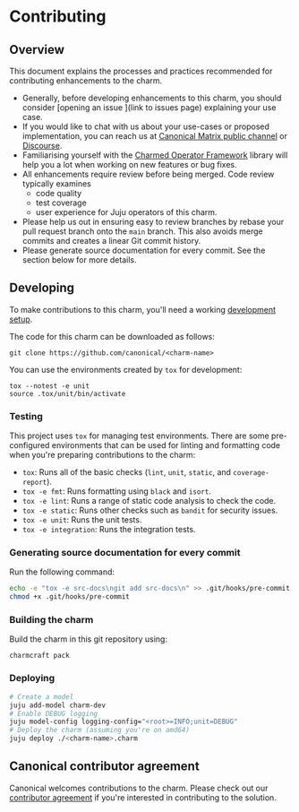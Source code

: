 <!-- Remember to update this file for your charm -- replace <charm-name> with the appropriate name. -->

# Contributing

## Overview

This document explains the processes and practices recommended for contributing enhancements to the <charm-name> charm.

- Generally, before developing enhancements to this charm, you should consider [opening an issue
  ](link to issues page) explaining your use case.
- If you would like to chat with us about your use-cases or proposed implementation, you can reach
  us at [Canonical Matrix public channel](https://matrix.to/#/#charmhub-charmdev:ubuntu.com)
  or [Discourse](https://discourse.charmhub.io/).
- Familiarising yourself with the [Charmed Operator Framework](https://juju.is/docs/sdk) library
  will help you a lot when working on new features or bug fixes.
- All enhancements require review before being merged. Code review typically examines
  - code quality
  - test coverage
  - user experience for Juju operators of this charm.
- Please help us out in ensuring easy to review branches by rebase your pull request branch onto the `main` branch. This 
  also avoids merge commits and creates a linear Git commit history.
- Please generate source documentation for every commit. See the section below for more details.

## Developing

To make contributions to this charm, you'll need a working [development setup](https://juju.is/docs/sdk/dev-setup).

The code for this charm can be downloaded as follows:

```
git clone https://github.com/canonical/<charm-name>
```

You can use the environments created by `tox` for development:

```shell
tox --notest -e unit
source .tox/unit/bin/activate
```

<!-- TODO: Check whether these instructions are more appropriate:
You can create an environment for development with `tox`:

```shell
tox devenv -e integration
source venv/bin/activate
```
-->

### Testing

This project uses `tox` for managing test environments. There are some pre-configured environments
that can be used for linting and formatting code when you're preparing contributions to the charm:

* `tox`: Runs all of the basic checks (`lint`, `unit`, `static`, and `coverage-report`).
* `tox -e fmt`: Runs formatting using `black` and `isort`.
* `tox -e lint`: Runs a range of static code analysis to check the code.
* `tox -e static`: Runs other checks such as `bandit` for security issues.
* `tox -e unit`: Runs the unit tests.
* `tox -e integration`: Runs the integration tests.

### Generating source documentation for every commit

Run the following command:

```bash
echo -e "tox -e src-docs\ngit add src-docs\n" >> .git/hooks/pre-commit
chmod +x .git/hooks/pre-commit
```

### Building the charm

Build the charm in this git repository using:

```shell
charmcraft pack
```

<!-- TODO: Determine if there is a generic way to write these instructions
For the integration tests (and also to deploy the charm locally), the indico
and indico-nginx images are required in the microk8s registry. To enable it:

    microk8s enable registry

The following commands import the images in the Docker daemon and push them into the registry:

    cd [project_dir]/indico_rock && rockcraft pack rockcraft.yaml
    skopeo --insecure-policy copy oci-archive:indico_1.0_amd64.rock docker-daemon:localhost:32000/indico:latest
    docker push localhost:32000/indico:latest
    cd [project_dir]/nginx_rock && rockcraft pack rockcraft.yaml
    skopeo --insecure-policy copy oci-archive:indico_nginx_1.0_amd64.rock docker-daemon:localhost:32000/indico-nginx:latest
    docker push localhost:32000/indico-nginx:latest
-->

### Deploying

<!-- TODO: Determine if the juju deploy command should be updated -->

```bash
# Create a model
juju add-model charm-dev
# Enable DEBUG logging
juju model-config logging-config="<root>=INFO;unit=DEBUG"
# Deploy the charm (assuming you're on amd64)
juju deploy ./<charm-name>.charm 
```

## Canonical contributor agreement

Canonical welcomes contributions to the <charm-name> charm. Please check out our [contributor agreement](https://ubuntu.com/legal/contributors) if you're interested in contributing to the solution.
